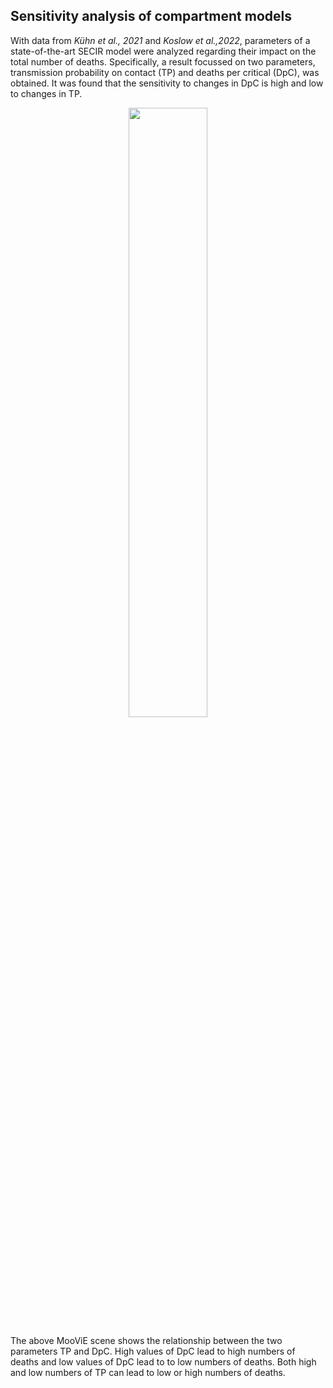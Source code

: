 Sensitivity analysis of compartment models
---

With data from *Kühn et al., 2021* and *Koslow et al.,2022*, parameters of a state-of-the-art SECIR model were analyzed 
regarding their impact on the total number of deaths. Specifically, a result focussed on two parameters, transmission 
probability on contact (TP) and deaths per critical (DpC), was obtained. It was found that the sensitivity to changes in
DpC is high and low to changes in TP.

<p align="center">
    <img style="width: 50%" src="../_images/secir.png">
<p/>

The above MooViE scene shows the relationship between the two parameters TP and DpC. High values of DpC lead to high 
numbers of deaths and low values of DpC lead to to low numbers of deaths. Both high and low numbers of TP can lead to 
low or high numbers of deaths.